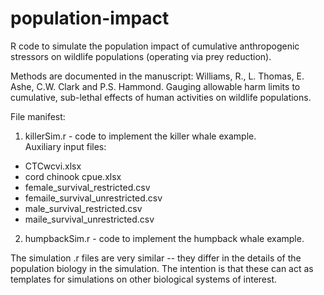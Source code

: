 # population-impact

R code to simulate the population impact of cumulative anthropogenic stressors on wildlife populations (operating via prey reduction).

Methods are documented in the manuscript: 
Williams, R., L. Thomas, E. Ashe, C.W. Clark and P.S. Hammond. Gauging allowable harm limits to cumulative, sub-lethal effects of human activities on wildlife populations.

File manifest:

1. killerSim.r - code to implement the killer whale example.  
Auxiliary input files:

  * CTCwcvi.xlsx
  * cord chinook cpue.xlsx
  * female_survival_restricted.csv
  * femaile_survival_unrestricted.csv
  * male_survival_restricted.csv
  * maile_survival_unrestricted.csv
  
2. humpbackSim.r - code to implement the humpback whale example.

The simulation .r files are very similar -- they differ in the details of the population biology in the simulation.  The intention is that these can act as templates for simulations on other biological systems of interest.

